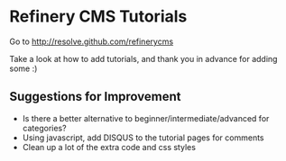 # Refinery CMS Tutorials

Go to http://resolve.github.com/refinerycms

Take a look at how to add tutorials, and thank you in advance for adding some :)

## Suggestions for Improvement

- Is there a better alternative to beginner/intermediate/advanced for categories?
- Using javascript, add DISQUS to the tutorial pages for comments
- Clean up a lot of the extra code and css styles
